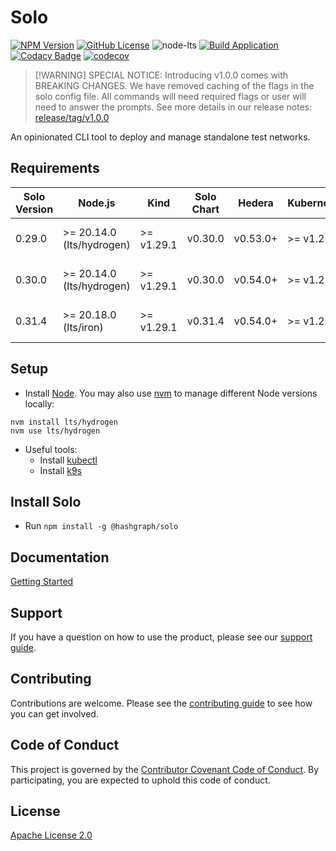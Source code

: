# Solo

[![NPM Version](https://img.shields.io/npm/v/%40hashgraph%2Fsolo?logo=npm)](https://www.npmjs.com/package/@hashgraph/solo)
[![GitHub License](https://img.shields.io/github/license/hashgraph/solo?logo=apache\&logoColor=red)](LICENSE)
![node-lts](https://img.shields.io/node/v-lts/%40hashgraph%2Fsolo)
[![Build Application](https://github.com/hashgraph/solo/actions/workflows/flow-build-application.yaml/badge.svg)](https://github.com/hashgraph/solo/actions/workflows/flow-build-application.yaml)
[![Codacy Badge](https://app.codacy.com/project/badge/Grade/83a423a3a1c942459127b3aec62ab0b5)](https://app.codacy.com/gh/hashgraph/solo/dashboard?utm_source=gh\&utm_medium=referral\&utm_content=\&utm_campaign=Badge_grade)
[![codecov](https://codecov.io/gh/hashgraph/solo/graph/badge.svg?token=hBkQdB1XO5)](https://codecov.io/gh/hashgraph/solo)

> \[!WARNING]
> SPECIAL NOTICE: Introducing v1.0.0 comes with BREAKING CHANGES.  We have removed caching of the flags in the solo config file.  All commands will need required flags or user will need to answer the prompts.  See more details in our release notes: [release/tag/v1.0.0](https://github.com/hashgraph/solo/releases/tag/v1.0.0)

An opinionated CLI tool to deploy and manage standalone test networks.

## Requirements

| Solo Version | Node.js                   | Kind       | Solo Chart | Hedera   | Kubernetes | Kubectl    | Helm    | k9s        | Docker Resources        | Java         |
|--------------|---------------------------|------------|-----------|----------|------------|------------|---------|------------|-------------------------|--------------|
| 0.29.0       | >= 20.14.0 (lts/hydrogen) | >= v1.29.1 | v0.30.0   | v0.53.0+ | >= v1.27.3 | >= v1.27.3 | v3.14.2 | >= v0.27.4 | Memory >= 8GB, CPU >= 4 | >= 21.0.1+12 |
| 0.30.0       | >= 20.14.0 (lts/hydrogen) | >= v1.29.1 | v0.30.0   | v0.54.0+ | >= v1.27.3 | >= v1.27.3 | v3.14.2 | >= v0.27.4 | Memory >= 8GB, CPU >= 4 | >= 21.0.1+12 |
| 0.31.4       | >= 20.18.0 (lts/iron)     | >= v1.29.1 | v0.31.4   | v0.54.0+ | >= v1.27.3 | >= v1.27.3 | v3.14.2 | >= v0.27.4 | Memory >= 8GB, CPU >= 4 | >= 21.0.1+12 |

## Setup

* Install [Node](https://nodejs.org/en/download). You may also use [nvm](https://github.com/nvm-sh/nvm) to manage different Node versions locally:

```
nvm install lts/hydrogen
nvm use lts/hydrogen
```

* Useful tools:
  * Install [kubectl](https://kubernetes.io/docs/tasks/tools/)
  * Install [k9s](https://k9scli.io/)

## Install Solo

* Run `npm install -g @hashgraph/solo`

## Documentation

[Getting Started](docs/content/User/GetStarted.md)

## Support

If you have a question on how to use the product, please see our [support guide](https://github.com/hashgraph/.github/blob/main/SUPPORT.md).

## Contributing

Contributions are welcome. Please see the [contributing guide](https://github.com/hashgraph/.github/blob/main/CONTRIBUTING.md) to see how you can get involved.

## Code of Conduct

This project is governed by the [Contributor Covenant Code of Conduct](https://github.com/hashgraph/.github/blob/main/CODE_OF_CONDUCT.md). By participating, you are
expected to uphold this code of conduct.

## License

[Apache License 2.0](LICENSE)
